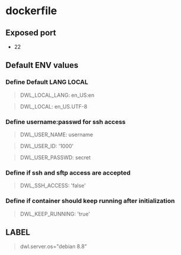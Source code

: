 # dockerfile

## Exposed port

- 22

## Default ENV values

### Define Default LANG LOCAL

> DWL_LOCAL_LANG: en_US:en

> DWL_LOCAL: en_US.UTF-8

### Define username:passwd for ssh access

> DWL_USER_NAME: username

> DWL_USER_ID: '1000'

> DWL_USER_PASSWD: secret

### Define if ssh and sftp access are accepted

> DWL_SSH_ACCESS: 'false'

### Define if container should keep running after initialization

> DWL_KEEP_RUNNING: 'true'

## LABEL

> dwl.server.os="debian 8.8"

